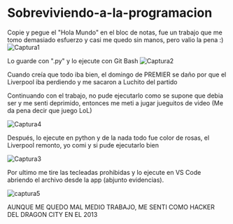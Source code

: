 # Sobreviviendo-a-la-programacion
Copie y pegue el "Hola Mundo" en el bloc de notas, fue un trabajo que me tomo demasiado esfuerzo y casi me quedo sin manos, pero valio la pena :)
![Captura1](https://github.com/EmpanadasCONGuaro/Sobreviviendo-a-la-programacion/assets/142174506/7802ed2d-61c7-4a97-9d9f-12b14a7a2ee5)

Lo guarde con ".py" y lo ejecute con Git Bash
![Captura2](https://github.com/EmpanadasCONGuaro/Sobreviviendo-a-la-programacion/assets/142174506/fdb71dc7-60ac-4626-9f32-a883e84f1e57)

Cuando creía que todo iba bien, el domingo de PREMIER se daño por que el Liverpool iba perdiendo y me sacaron a Luchito del partido

Continuando con el trabajo, no pude ejecutarlo como se supone que debia ser y me senti deprimido, entonces me meti a jugar jueguitos 
de video (Me da pena decir que juego LoL)

![Captura4](https://github.com/EmpanadasCONGuaro/Sobreviviendo-a-la-programacion/assets/142174506/9bdb27ab-d014-4f1e-9fdc-ed181c1a77c8)

Después, lo ejecute en python y de la nada todo fue color de rosas,  el Liverpool remonto, yo comi y si pude ejecutarlo bien

![Captura3](https://github.com/EmpanadasCONGuaro/Sobreviviendo-a-la-programacion/assets/142174506/c47d123b-2caf-4a82-b457-972318074b79)

Por ultimo me tire las tecleadas prohibidas y lo ejecute en VS Code abriendo el archivo desde la app (abjunto evidencias). 

![captura5](https://github.com/EmpanadasCONGuaro/Sobreviviendo-a-la-programacion/assets/142174506/778780a4-4510-484e-bc5f-1683710f10de)







AUNQUE ME QUEDO MAL MEDIO TRABAJO, ME SENTI COMO HACKER DEL DRAGON CITY EN EL 2013
